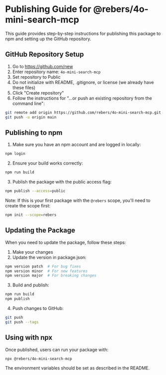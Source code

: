 # Publishing Guide for @rebers/4o-mini-search-mcp

This guide provides step-by-step instructions for publishing this package to npm and setting up the GitHub repository.

## GitHub Repository Setup

1. Go to https://github.com/new
2. Enter repository name: `4o-mini-search-mcp`
3. Set repository to Public
4. Do not initialize with README, .gitignore, or license (we already have these files)
5. Click "Create repository"
6. Follow the instructions for "…or push an existing repository from the command line":

```bash
git remote add origin https://github.com/rebers/4o-mini-search-mcp.git
git push -u origin main
```

## Publishing to npm

1. Make sure you have an npm account and are logged in locally:

```bash
npm login
```

2. Ensure your build works correctly:

```bash
npm run build
```

3. Publish the package with the public access flag:

```bash
npm publish --access=public
```

Note: If this is your first package with the `@rebers` scope, you'll need to create the scope first:

```bash
npm init --scope=rebers
```

## Updating the Package

When you need to update the package, follow these steps:

1. Make your changes
2. Update the version in package.json:

```bash
npm version patch  # For bug fixes
npm version minor  # For new features
npm version major  # For breaking changes
```

3. Build and publish:

```bash
npm run build
npm publish
```

4. Push changes to GitHub:

```bash
git push
git push --tags
```

## Using with npx

Once published, users can run your package with:

```bash
npx @rebers/4o-mini-search-mcp
```

The environment variables should be set as described in the README. 